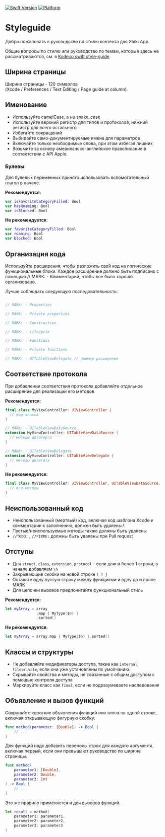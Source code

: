 
[![Swift Version][swift-image]][swift-url]
[![Platform][platform-image]][platform-url]

[swift-image]: https://img.shields.io/badge/Swift-5.7-orange.svg
[swift-url]: https://swift.org/
[platform-image]: https://img.shields.io/badge/Platform-ios-purple.svg
[platform-url]: http://cocoapods.org/pods/LFAlertController

# Styleguide

Добро пожаловать в руководство по стилю контента для Shiki App.

Общие вопросы по стилю или руководство по темам, которые здесь не рассматриваются, см. в <a href="https://github.com/kodecocodes/swift-style-guide">Kodeco swift style-guide</a>.

## Ширина страницы

Ширина страницы - 120 символов \
(Xcode / Preferences / Text Editing / Page guide at column). 

## Именование
- Используйте camelCase, а не snake_case
- Используйте верхний регистр для типов и протоколов, нижний регистр для всего остального
- Избегайте сокращений
- Выбирайте само-документируемые имена для параметров
- Включайте только необходимые слова, при этом избегая лишних
- Возьмите за основу американско-английское правописание в соответствии с API Apple.

### Булевы
Для булевых переменных принято использовать вспомогательный глагол в начале.

**Рекомендуется:**
```swift
var isFavoriteCategoryFilled: Bool
var hasRoaming: Bool
var isBlocked: Bool
```
**Не рекомендуется:**
```swift
var favoriteCategoryFilled: Bool
var roaming: Bool
var blocked: Bool
```

## Организация кода

Используйте расширения, чтобы разложить свой код на логические функциональные блоки. Каждое расширение должно быть подписано с помощью // MARK: - Комментарий, чтобы все было хорошо организовано.

Лучше соблюдать следующую последовательность:
```swift

// MARK: - Properties

// MARK: - Private properties

// MARK: - Construction

// MARK: - Lifecycle

// MARK: - Functions

// MARK: - Private functions

// MARK: - UITableViewDelegate // пример расширения

```

## Соответствие протокола

При добавлении соответствия протокола добавляйте отдельное расширение для реализации его методов. 

**Рекомендуется:**
```swift
final class MyViewController: UIViewController {
  // код класса
}

// MARK: - UITableViewDataSource
extension MyViewController: UITableViewDataSource {
  // методы датасорса
}

// MARK: - UITableViewDelegate
extension MyViewController: UITableViewDelegate {
  // методы делегата
}
```
**Не рекомендуется:**
```swift
final class MyViewController: UIViewController, UITableViewDataSource, UITableViewDelegate  {
  // все методы
}
```

## Неиспользованный код

- Неиспользованный (мертвый) код, включая код шаблона Xcode и комментарии к заполнению, должен быть удалены.\
- Пустые/неиспользуемые методы также должны быть удалены
- `//TODO:` , `//FIXME:` должны быть удалены при Pull request

## Отступы

- Для `struct`, `class`, `extension`, `protocol` - если длина более 1 строки, в начале добавляем `\n`
- Закрывающие скобки на новой строке `) ] }`
- Оставьте одну пустую строку между функциями и одну до и после MARK
- Для цепочки вызовов предпочитайте функциональный стиль

**Рекомендуется:**
```swift
let myArray = array
              .map { MyType($0) }
              .sorted()
```
**Не рекомендуется:**
```swift
let myArray = array.map { MyType($0) }.sorted()
```

## Классы и структуры
- Не добавляйте модификаторы доступа, такие как `internal`, `fileprivate`, если они уже установлены по умолчанию. 
- Скрывайте свойства и методы, не связанные с общим доступом с помощью контроля доступа
- Маркируйте класс как `final`, если не подразумеваете наследования

## Объявление и вызов функций

Сохраняйте короткие объявления функций или типов на одной строке, включая открывающую фигурную скобку:

```swift
func method(parameter: [Double]) -> Bool {
    // ...
}
```
Для функций надо добавить переносы строк для каждого аргумента, включая первый, если они превышают руководство по ширине страницы.

```swift
func method(
    parameter1: [Double], 
    parameter2: Double,
    parameter3: Int
) -> Bool {
    // ...
}
```
Это же правило применяется и для вызовов функций.

```swift
let result = method(
    parameter1: parameter1, 
    parameter2: parameter2,
    parameter3: parameter3
)
```
